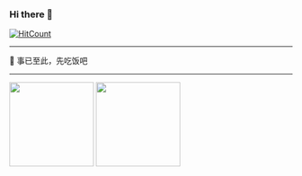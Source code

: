 ### Hi there 👋
[![HitCount](https://hits.b3log.org/ZhuoZhuoCrayon/ZhuoZhuoCrayon.svg)](https://github.com/ZhuoZhuoCrayon/)

---

🍚 事已至此，先吃饭吧

<!--
**ZhuoZhuoCrayon/ZhuoZhuoCrayon** is a ✨ _special_ ✨ repository because its `README.md` (this file) appears on your GitHub profile.

Here are some ideas to get you started:

- 🔭 I’m currently working on ...
- 🌱 I’m currently learning ...
- 👯 I’m looking to collaborate on ...
- 🤔 I’m looking for help with ...
- 💬 Ask me about ...
- 📫 How to reach me: ...
- 😄 Pronouns: ...
- ⚡ Fun fact: ...
-->

---

<p float="left">
    <img src="https://github-readme-stats.vercel.app/api?username=ZhuoZhuoCrayon&show_icons=true&theme=dracula&custom_title=Crayon%27s%20GitHub%20Stats" height="150"/>
    <img src="https://github-readme-stats.vercel.app/api/top-langs/?username=ZhuoZhuoCrayon&theme=dracula&layout=compact" height="150"/>
</p>
